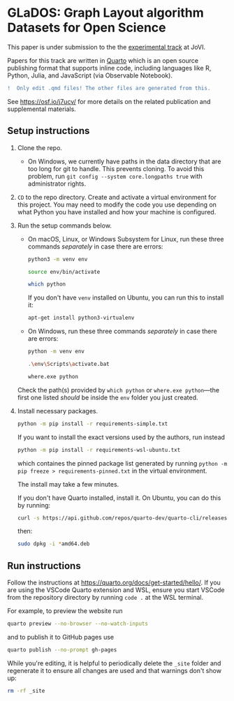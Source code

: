 # GLaDOS: Graph Layout algorithm Datasets for Open Science

This paper is under submission to the the [experimental track](https://www.journalovi.org/submit.html#experimental) at JoVI.

Papers for this track are written in [Quarto](https://quarto.org/) which is an open source publishing format that supports inline code, including languages like R, Python, Julia, and JavaScript (via Observable Notebook).

```diff
!  Only edit .qmd files! The other files are generated from this.
```

See <https://osf.io/j7ucv/> for more details on the related publication and supplemental materials.

## Setup instructions

1. Clone the repo.

   * On Windows, we currently have paths in the data directory that are too long for git to handle. This prevents cloning. To avoid this problem, run `git config --system core.longpaths true` with administrator rights.

2. `CD` to the repo directory. Create and activate a virtual environment for this project. You may need to modify the code you use depending on what Python you have installed and how your machine is configured.
3. Run the setup commands below.

    * On macOS, Linux, or Windows Subsystem for Linux, run these three commands *separately* in case there are errors:

        ```bash
        python3 -m venv env
        ```

        ```bash
        source env/bin/activate
        ```

        ```bash
        which python
        ```

        If you don't have `venv` installed on Ubuntu, you can run this to install it:

        ```bash
        apt-get install python3-virtualenv
        ```

    * On Windows, run these three commands *separately* in case there are errors:

        ```bash
        python -m venv env
        ```

        ```bash
        .\env\Scripts\activate.bat
        ```

        ```bash
        where.exe python
        ```

    Check the path(s) provided by `which python` or `where.exe python`—the first one listed *should* be inside the `env` folder you just created.

4. Install necessary packages.

    ```bash
    python -m pip install -r requirements-simple.txt
    ```

    If you want to install the exact versions used by the authors, run instead

    ```bash
    python -m pip install -r requirements-wsl-ubuntu.txt
    ```

    which containes the pinned package list generated by running `python -m pip freeze > requirements-pinned.txt` in the virtual environment.

    The install may take a few minutes.

    If you don't have Quarto installed, install it. On Ubuntu, you can do this by running:

    ```bash
    curl -s https://api.github.com/repos/quarto-dev/quarto-cli/releases/latest | grep "browser_download_url.*amd64.deb" | cut -d : -f 2,3 | tr -d \" | wget -qi -
    ```

    then:

    ```bash
    sudo dpkg -i *amd64.deb
    ```

## Run instructions

Follow the instructions at <https://quarto.org/docs/get-started/hello/>. If you are using the VSCode Quarto extension and WSL, ensure you start VSCode from the repository directory by running `code .` at the WSL terminal.

For example, to preview the website run

```bash
quarto preview --no-browser --no-watch-inputs
```

and to publish it to GitHub pages use

```bash
quarto publish --no-prompt gh-pages
```

While you're editing, it is helpful to periodically delete the `_site` folder and regenerate it to ensure all changes are used and that warnings don't show up:

```bash
rm -rf _site
```
